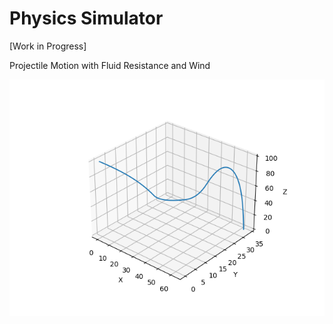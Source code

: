 # Physics Simulator
[Work in Progress]

Projectile Motion with Fluid Resistance and Wind

![Example Computation](media/ex.png "Example Computation")